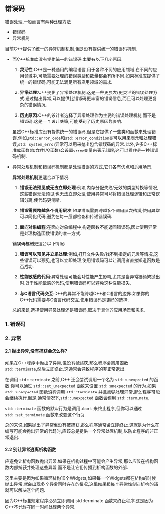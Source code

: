 ## 错误码

错误处理,一般而言有两种处理方法
* 错误码
* 异常机制

目前C++提供了统一的异常机制机制,但是没有提供统一的错误码机制.

* 而C++标准库没有提供统一的错误码,主要有以下几个原因:

  1. **灵活性**:C++是一种通用的编程语言,用于各种不同的应用领域.在不同的应用领域中,可能需要处理的错误类型和数量都会有所不同.如果标准库提供了统一的错误码,可能无法满足所有应用领域的需求.

  2. **异常处理**:C++提供了异常处理机制,这是一种更强大/更灵活的错误处理方式.通过抛出异常,可以提供比错误码更丰富的错误信息,而且可以处理更复杂的错误情况.

  3. **历史原因**:C++的设计者选择了异常处理作为主要的错误处理机制,而不是错误码.这是一个设计决策,可能受到了历史原因的影响.

  虽然C++标准库没有提供统一的错误码,但是它提供了一些类和函数来处理错误.例如,`std::error_code`和`std::error_condition`类可以用来表示和处理错误,`std::system_error`异常可以用来抛出包含错误码的异常.此外,许多C++标准库函数(如文件I/O函数)会设置`errno`变量来表示错误,这可以看作是一种错误码机制.

* 异常处理机制和错误码机制都是处理错误的方式,它们各有优点和适用场景.

    **异常处理机制**更适合以下情况:

    1. **错误无法预见或无法立即处理**:例如,内存分配失败/无效的类型转换等情况,这些错误无法预见,也无法立即处理,使用异常可以将错误处理逻辑和正常逻辑分离,使代码更清晰.

    2. **错误需要跨越多个调用层次**:如果错误需要跨越多个调用层次传播,使用异常可以简化代码,避免在每一层都检查和传递错误码.

    3. **面向对象编程**:在面向对象编程中,构造函数不能返回错误码,因此使用异常是处理构造函数错误的唯一方式.

    **错误码机制**更适合以下情况:

    1. **错误可以预见并立即处理**:例如,打开文件失败/找不到指定的元素等情况,这些错误可以预见,也可以立即处理,使用错误码可以让调用者直接知道函数是否成功.

    2. **性能敏感的代码**:异常处理可能会对性能产生影响,尤其是当异常被频繁抛出时.对于性能敏感的代码,使用错误码可以避免这种性能损失.

    3. **与C语言代码交互**:C++的异常不能跨越C++和C语言的边界.如果你的C++代码需要与C语言代码交互,使用错误码是更好的选择.

    总的来说,选择使用异常处理还是错误码,取决于具体的应用场景和需求.

### 1. 错误码

### 2. 异常

#### 2.1 抛出异常,没有捕获会怎么样?
如果在C++程序中抛出了异常,但没有被捕获,那么程序会调用函数 `std::terminate`,然后立即终止.这通常会导致程序的非正常退出.

在调用 `std::terminate` 之前,C++ 还会尝试调用一个名为 `std::unexpected` 的函数.你可以通过 `std::set_unexpected` 函数来设置 `std::unexpected` 的行为.如果 `std::unexpected` 函数没有调用 `std::terminate` 并且能够处理异常,那么程序可能会继续执行.但是,通常情况下,`std::unexpected` 函数会调用 `std::terminate`.

`std::terminate` 函数的默认行为是调用 `abort` 来终止程序,但你可以通过 `std::set_terminate` 函数来改变这个行为.

总的来说,如果抛出了异常但没有被捕获,那么程序通常会立即终止.这就是为什么在编写可能会抛出异常的代码时,应该总是提供一个异常处理机制,以防止程序的非正常退出.

#### 2.2 别让异常逃离析构函数
应避免让析构函数抛出异常.如果在析构过程中可能会产生异常,那么应该在析构函数内部捕获并处理这些异常,而不是让它们传播到析构函数的外部.

这里主要是因为如果循环析构10个Widgets,如果每一个Widgets都在析构的时候抛出异常,就会出现多个异常同时存在的情况,这里如果把每个异常控制在析构的话就可以解决这个问题.

因为C++标准规定程序必须立即调用 std::terminate 函数来终止程序.这是因为C++不允许在同一时间处理两个异常.

